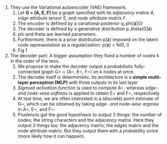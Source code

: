 1. They use the Variational autoencoder (VAE) framework. 
    1. Let **G = (A, E, F)** be a graph specified with its _adjacency matrix A_, _edge attribute tensor E_, and _node attribute matrix F_.
    2. The encoder is defined by a variational posterior q_phi(**z**|G)
    3. The decoder is defined by a generative distribution p_theta(G|**z**)
    4. phi and theta are learned parameters.
    5.  Furthermore, there is a prior distribution p(**z**) imposed on the latent code representation as a regularization: p(**z**) = N(0, I)
    6. Fig 1
2.  The decoder part: A bigger assumption they fixed a number of nodes k in the order of the tens.
    1.  We propose to make the decoder output a probabilistic fully-connected graph G~ = (A~, E~, F~) on k nodes at once. 
    2. The decoder itself is deterministic. Its architecture is a **simple multi-layer perceptron (MLP)** with three outputs in its last layer
    3. _Sigmoid activation function_ is used to compute A~, whereas _edge- and node-wise softmax_ is applied to obtain E~ and F~, respectively
    4. At test time, we are often interested in a (discrete) point estimate of G~, which can be obtained by taking _edge- and node-wise argmax_ in A~, E~, and F~.
    5. Prudencio got the good hypothesis to output 3 things: the number of nodes; the string characters and the adjacency matrix. 
    Here they output 3 things too: the adjacency matrix; the edges matrix and the node attribute matrix. But they output them with a probability score (more likely how it can happen). 